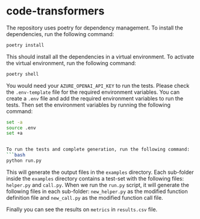 # code-transformers
The repository uses poetry for dependency management. To install the dependencies, run the following command:

```bash
poetry install
```
This should install all the dependencies in a virtual environment. To activate the virtual environment, run the following command:

```bash
poetry shell
```

You would need your `AZURE_OPENAI_API_KEY` to run the tests. Please check the `.env-template` file for the required environment variables. You can create a `.env` file and add the required environment variables to run the tests.
Then set the environment variables by running the following command:
```bash
set -a
source .env
set +a
```

```bash 

To run the tests and complete generation, run the following command:
```bash
python run.py
```

This will generate the output files in the `examples` directory. Each sub-folder inside the `examples` directory contains a test-set with the following files: `helper.py` and `call.py`.
When we run the `run.py` script, it will generate the following files in each sub-folder: `new_helper.py` as the modified function definition file and `new_call.py` as the modified function call file.

Finally you can see the results on `metrics` in `results.csv` file.